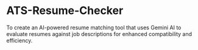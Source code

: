 # ATS-Resume-Checker
To create an AI-powered resume matching tool that uses Gemini AI to evaluate resumes against job descriptions for enhanced compatibility and efficiency.
